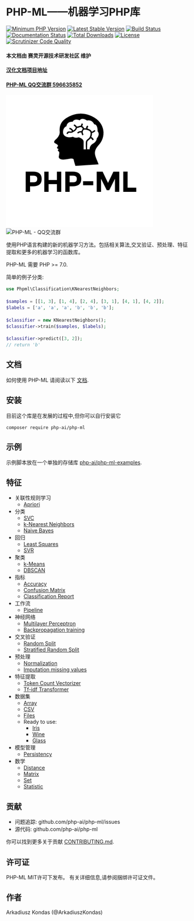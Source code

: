 # PHP-ML——机器学习PHP库

[![Minimum PHP Version](https://img.shields.io/badge/php-%3E%3D%207.0-8892BF.svg)](https://php.net/)
[![Latest Stable Version](https://img.shields.io/packagist/v/php-ai/php-ml.svg)](https://packagist.org/packages/php-ai/php-ml)
[![Build Status](https://scrutinizer-ci.com/g/php-ai/php-ml/badges/build.png?b=develop)](https://scrutinizer-ci.com/g/php-ai/php-ml/build-status/develop)
[![Documentation Status](https://readthedocs.org/projects/php-ml/badge/?version=develop)](http://php-ml.readthedocs.org/en/develop/?badge=develop)
[![Total Downloads](https://poser.pugx.org/php-ai/php-ml/downloads.svg)](https://packagist.org/packages/php-ai/php-ml)
[![License](https://poser.pugx.org/php-ai/php-ml/license.svg)](https://packagist.org/packages/php-ai/php-ml)
[![Scrutinizer Code Quality](https://scrutinizer-ci.com/g/php-ai/php-ml/badges/quality-score.png?b=develop)](https://scrutinizer-ci.com/g/php-ai/php-ml/?branch=develop)

#### 本文档由 赛灵开源技术研发社区 维护
#### [汉化文档项目地址](https://github.com/CelerStar/php-ml-Chinese-document "参与汉化项目地址")
#### [PHP-ML QQ交流群 596635852](//shang.qq.com/wpa/qunwpa?idkey=c382507594312f54366fb1f6878a98ab9868eb99c327a78bdb76de505ed5637d "PHP-ML QQ交流群 ")

![PHP-ML - Machine Learning library for PHP](assets/php-ml-logo.png)
![PHP-ML - QQ交流群](http://doc.celerstar.com/website/soft/php-ml/qq.png)

使用PHP语言构建的新的机器学习方法。包括相关算法,交叉验证、预处理、特征提取和更多的机器学习的函数库。

PHP-ML 需要 PHP >= 7.0.

简单的例子分类:
```php
use Phpml\Classification\KNearestNeighbors;

$samples = [[1, 3], [1, 4], [2, 4], [3, 1], [4, 1], [4, 2]];
$labels = ['a', 'a', 'a', 'b', 'b', 'b'];

$classifier = new KNearestNeighbors();
$classifier->train($samples, $labels);

$classifier->predict([3, 2]); 
// return 'b'
```

## 文档

如何使用 PHP-ML 请阅读以下 [文档](http://php-ml.readthedocs.org/).

## 安装

目前这个库是在发展的过程中,但你可以自行安装它

```
composer require php-ai/php-ml
```

## 示例

示例脚本放在一个单独的存储库 [php-ai/php-ml-examples](https://github.com/php-ai/php-ml-examples).

## 特征

* 关联性规则学习
    * [Apriori](machine-learning/association/apriori/)
* 分类
    * [SVC](machine-learning/classification/svc/)
    * [k-Nearest Neighbors](machine-learning/classification/k-nearest-neighbors/)
    * [Naive Bayes](machine-learning/classification/naive-bayes/)
* 回归
    * [Least Squares](machine-learning/regression/least-squares/)
    * [SVR](machine-learning/regression/svr/)
* 聚类
    * [k-Means](machine-learning/clustering/k-means/)
    * [DBSCAN](machine-learning/clustering/dbscan/)
* 指标
    * [Accuracy](machine-learning/metric/accuracy/)
    * [Confusion Matrix](machine-learning/metric/confusion-matrix/)
    * [Classification Report](machine-learning/metric/classification-report/)
* 工作流
    * [Pipeline](machine-learning/workflow/pipeline)
* 神经网络
    * [Multilayer Perceptron](machine-learning/neural-network/multilayer-perceptron/)
    * [Backpropagation training](machine-learning/neural-network/backpropagation/)
* 交叉验证
    * [Random Split](machine-learning/cross-validation/random-split/)
    * [Stratified Random Split](machine-learning/cross-validation/stratified-random-split/)
* 预处理
    * [Normalization](machine-learning/preprocessing/normalization/)
    * [Imputation missing values](machine-learning/preprocessing/imputation-missing-values/)
* 特征提取
    * [Token Count Vectorizer](machine-learning/feature-extraction/token-count-vectorizer/)
    * [Tf-idf Transformer](machine-learning/feature-extraction/tf-idf-transformer/)
* 数据集
    * [Array](machine-learning/datasets/array-dataset/)
    * [CSV](machine-learning/datasets/csv-dataset/)
    * [Files](machine-learning/datasets/files-dataset/)
    * Ready to use:
        * [Iris](machine-learning/datasets/demo/iris/)
        * [Wine](machine-learning/datasets/demo/wine/)
        * [Glass](machine-learning/datasets/demo/glass/)
* 模型管理
    * [Persistency](machine-learning/model-manager/persistency/)
* 数学
    * [Distance](math/distance/)
    * [Matrix](math/matrix/)
    * [Set](math/set/)
    * [Statistic](math/statistic/)
    

## 贡献

- 问题追踪: github.com/php-ai/php-ml/issues
- 源代码: github.com/php-ai/php-ml

你可以找到更多关于贡献 [CONTRIBUTING.md](CONTRIBUTING.md).

## 许可证

PHP-ML MIT许可下发布。 有关详细信息,请参阅捆绑许可证文件。

## 作者

Arkadiusz Kondas (@ArkadiuszKondas)
